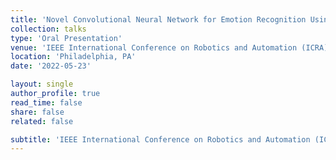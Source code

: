 ```yaml
---
title: 'Novel Convolutional Neural Network for Emotion Recognition Using Neurophysiological Signals'
collection: talks
type: 'Oral Presentation'
venue: 'IEEE International Conference on Robotics and Automation (ICRA)'
location: 'Philadelphia, PA'
date: '2022-05-23'

layout: single
author_profile: true
read_time: false
share: false
related: false

subtitle: 'IEEE International Conference on Robotics and Automation (ICRA). Philadelphia, PA. 2022'
---
```


<!-- No additional details provided. -->

